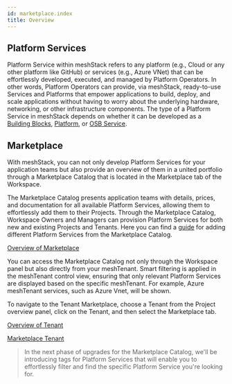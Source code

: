 ```yaml
---
id: marketplace.index
title: Overview
---
```

## Platform Services 

Platform Service within meshStack refers to any platform (e.g., Cloud or any other platform like GitHub) or services (e.g., Azure VNet) that can be effortlessly developed, executed, and managed by Platform Operators. In other words, Platform Operators can provide, via meshStack, ready-to-use Services and Platforms that empower applications to build, deploy, and scale applications without having to worry about the underlying hardware, networking, or other infrastructure components. The type of a Platform Service in meshStack depends on whether it can be developed as a [Building Blocks](administration.building-blocks.md), [Platform](administration.platforms.md), or [OSB Service](marketplace.service-instances.md).


## Marketplace

With meshStack, you can not only develop Platform Services for your application teams but also provide an overview of them in a united portfolio through a Marketplace Catalog that is located in the Marketplace tab of the Workspace.

The Marketplace Catalog presents application teams with details, prices, and documentation for all available Platform Services, allowing them to effortlessly add them to their Projects. Through the Marketplace Catalog, Workspace Owners and Managers can provision Platform Services for both new and existing Projects and Tenants. Here you can find a [guide](meshstack.how-to.add-platformservice.md) for adding different Platform Services from the Marketplace Catalog.

[Overview of Marketplace](assets/marketplace/marketplace-overview.png)

You can access the Marketplace Catalog not only through the Workspace panel but also directly from your meshTenant. Smart filtering is applied in the meshTenant control view, ensuring that only relevant Platform Services are displayed based on the specific meshTenant. For example, Azure meshTenant services, such as Azure Vnet, will be shown. 

To navigate to the Tenant Marketplace, choose a Tenant from the Project overview panel, click on the Tenant, and then select the Marketplace tab.

[Overview of Tenant](assets/marketplace/tenant-overview.png)

[Marketplace Tenant](assets/marketplace/tenant-marketplace.png)

>In the next phase of upgrades for the Marketplace Catalog, we'll be introducing tags for Platform Services that will enable you to effortlessly filter and find the specific Platform Service you're looking for.